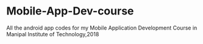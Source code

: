 # Mobile-App-Dev-course
All the android app codes for my Mobile Application Development Course in Manipal Institute of Technology,2018
